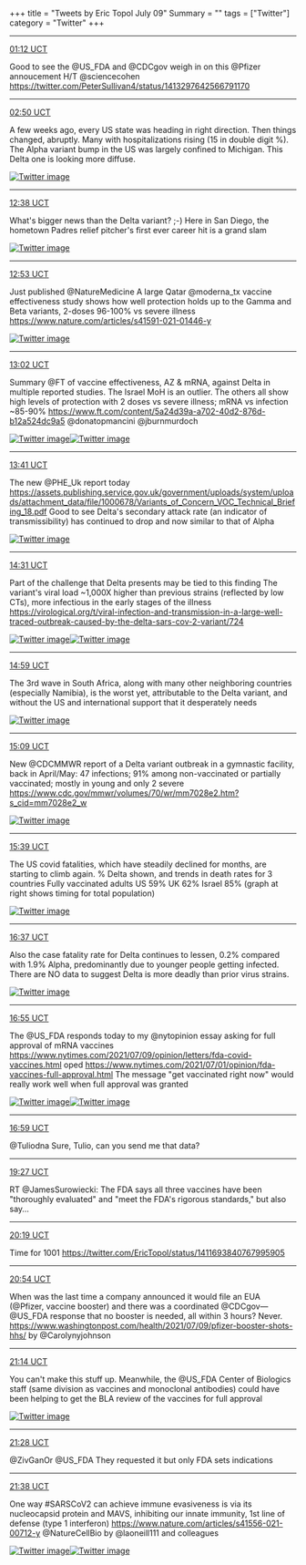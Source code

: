+++
title = "Tweets by Eric Topol July 09"
Summary = ""
tags = ["Twitter"]
category = "Twitter"
+++


---

<a href="https://twitter.com/erictopol/status/1413304993742872577" target="_blank" rel="noreferer">01:12 UCT</a>

Good to see the @US_FDA and @CDCgov weigh in on this @Pfizer annoucement H/T @sciencecohen 
https://twitter.com/PeterSullivan4/status/1413297642566791170



---

<a href="https://twitter.com/erictopol/status/1413329669454143490" target="_blank" rel="noreferer">02:50 UCT</a>

A few weeks ago, every US state was heading in right direction. Then things changed, abruptly. Many with  hospitalizations rising (15 in double digit %).
The Alpha variant bump  in the US was largely confined to Michigan. This Delta one is looking more diffuse. 

<a href="E50m3EoVcAQWTwv.jpg"  ><img src="E50m3EoVcAQWTwv.jpg" alt="Twitter image" ></img></a>

---

<a href="https://twitter.com/erictopol/status/1413477751550398475" target="_blank" rel="noreferer">12:38 UCT</a>

What's bigger news than the Delta variant? ;-)
Here in San Diego, the hometown Padres relief pitcher's first ever career hit is a grand slam 

<a href="E52uI5_VEAEnrMn.jpg"  ><img src="E52uI5_VEAEnrMn.jpg" alt="Twitter image" ></img></a>

---

<a href="https://twitter.com/erictopol/status/1413481507600011264" target="_blank" rel="noreferer">12:53 UCT</a>

Just published @NatureMedicine 
A large Qatar @moderna_tx vaccine effectiveness study shows how well protection holds up to the Gamma and Beta variants, 2-doses 96-100% vs severe illness
https://www.nature.com/articles/s41591-021-01446-y 

<a href="E52x3pFVIAcxy0e.jpg"  ><img src="E52x3pFVIAcxy0e.jpg" alt="Twitter image" ></img></a>

---

<a href="https://twitter.com/erictopol/status/1413483794535915525" target="_blank" rel="noreferer">13:02 UCT</a>

Summary @FT of vaccine effectiveness, AZ &amp; mRNA, against Delta in multiple reported studies. The Israel MoH is an outlier. The others all show high levels of protection with 2 doses vs severe illness; mRNA vs infection ~85-90%
https://www.ft.com/content/5a24d39a-a702-40d2-876d-b12a524dc9a5 @donatopmancini @jburnmurdoch 

<a href="E52yzdHUcAA0drn.jpg"  ><img src="E52yzdHUcAA0drn.jpg" alt="Twitter image" ></img></a><a href="E52yjlfVIAMia71.jpg"  ><img src="E52yjlfVIAMia71.jpg" alt="Twitter image" ></img></a>

---

<a href="https://twitter.com/erictopol/status/1413493440751431687" target="_blank" rel="noreferer">13:41 UCT</a>

The new @PHE_Uk report today
https://assets.publishing.service.gov.uk/government/uploads/system/uploads/attachment_data/file/1000678/Variants_of_Concern_VOC_Technical_Briefing_18.pdf
Good to see Delta's secondary attack rate (an indicator of transmissibility) has continued to drop and now similar to that of Alpha 

<a href="E528tkcUUAIVZhL.jpg"  ><img src="E528tkcUUAIVZhL.jpg" alt="Twitter image" ></img></a>

---

<a href="https://twitter.com/erictopol/status/1413506194451288066" target="_blank" rel="noreferer">14:31 UCT</a>

Part of the challenge that Delta presents may be tied to this finding
The variant's viral load ~1,000X higher than previous strains (reflected by low CTs), more infectious in the early stages of the illness
https://virological.org/t/viral-infection-and-transmission-in-a-large-well-traced-outbreak-caused-by-the-delta-sars-cov-2-variant/724 

<a href="E53HuYRUcAQ4osv.png"  ><img src="E53HuYRUcAQ4osv.png" alt="Twitter image" ></img></a><a href="E53Hv4vUcAEkcWo.jpg"  ><img src="E53Hv4vUcAEkcWo.jpg" alt="Twitter image" ></img></a>

---

<a href="https://twitter.com/erictopol/status/1413513168828080128" target="_blank" rel="noreferer">14:59 UCT</a>

The 3rd wave in South Africa, along with many other neighboring countries (especially Namibia), is the worst yet, attributable to the Delta variant, and without the US and international support that it desperately needs 

<a href="E53OXfMUUAI2BgO.jpg"  ><img src="E53OXfMUUAI2BgO.jpg" alt="Twitter image" ></img></a>

---

<a href="https://twitter.com/erictopol/status/1413515595904000001" target="_blank" rel="noreferer">15:09 UCT</a>

New @CDCMMWR report of a Delta variant outbreak in a gymnastic facility, back in April/May: 47 infections; 91% among non-vaccinated or partially vaccinated; mostly in young and only 2 severe
https://www.cdc.gov/mmwr/volumes/70/wr/mm7028e2.htm?s_cid=mm7028e2_w 

<a href="E53QqEWUUAAwZxs.png"  ><img src="E53QqEWUUAAwZxs.png" alt="Twitter image" ></img></a>

---

<a href="https://twitter.com/erictopol/status/1413523131784851462" target="_blank" rel="noreferer">15:39 UCT</a>

The US covid fatalities, which have steadily declined for months, are starting to climb again. % Delta shown, and trends in death rates for 3 countries
Fully vaccinated adults 
US 59%
UK 62%
Israel 85%
(graph at right shows timing for total population) 

<a href="E53XSXgUYAcVFPc.jpg"  ><img src="E53XSXgUYAcVFPc.jpg" alt="Twitter image" ></img></a>

---

<a href="https://twitter.com/erictopol/status/1413537810296950786" target="_blank" rel="noreferer">16:37 UCT</a>

Also the case fatality rate for Delta continues to lessen, 0.2% compared with 1.9% Alpha, predominantly due to younger people getting infected. There are NO data to suggest Delta is more deadly than prior virus strains. 

<a href="E53kxgaVIAoXBFy.jpg"  ><img src="E53kxgaVIAoXBFy.jpg" alt="Twitter image" ></img></a>

---

<a href="https://twitter.com/erictopol/status/1413542264014479361" target="_blank" rel="noreferer">16:55 UCT</a>

The @US_FDA responds today to my @nytopinion essay asking for full approval of mRNA vaccines
https://www.nytimes.com/2021/07/09/opinion/letters/fda-covid-vaccines.html
oped https://www.nytimes.com/2021/07/01/opinion/fda-vaccines-full-approval.html
The message "get vaccinated right now" would really work well when full approval was granted 

<a href="E53orcBVoAQwQcO.jpg"  ><img src="E53orcBVoAQwQcO.jpg" alt="Twitter image" ></img></a><a href="E53os3JUYAIDVcb.jpg"  ><img src="E53os3JUYAIDVcb.jpg" alt="Twitter image" ></img></a>

---

<a href="https://twitter.com/erictopol/status/1413543252272181250" target="_blank" rel="noreferer">16:59 UCT</a>

@Tuliodna Sure, Tulio, can you send me that data?



---

<a href="https://twitter.com/erictopol/status/1413580463893991427" target="_blank" rel="noreferer">19:27 UCT</a>

RT @JamesSurowiecki: The FDA says all three vaccines have been "thoroughly evaluated" and "meet the FDA's rigorous standards," but also say…



---

<a href="https://twitter.com/erictopol/status/1413593695060860929" target="_blank" rel="noreferer">20:19 UCT</a>

Time for 1001 https://twitter.com/EricTopol/status/1411693840767995905



---

<a href="https://twitter.com/erictopol/status/1413602438322409475" target="_blank" rel="noreferer">20:54 UCT</a>

When was the last time a company announced it would file an EUA (@Pfizer, vaccine booster) and there was a coordinated @CDCgov—@US_FDA response that no booster is needed, all within 3 hours?
Never.
https://www.washingtonpost.com/health/2021/07/09/pfizer-booster-shots-hhs/ by @Carolynyjohnson



---

<a href="https://twitter.com/erictopol/status/1413607417720446978" target="_blank" rel="noreferer">21:14 UCT</a>

You can't make this stuff up.
Meanwhile, the @US_FDA Center of Biologics staff (same division as vaccines and monoclonal antibodies) could have been helping to get the BLA review of the vaccines for full approval 

<a href="E54jtjYUUAQ30ic.jpg"  ><img src="E54jtjYUUAQ30ic.jpg" alt="Twitter image" ></img></a>

---

<a href="https://twitter.com/erictopol/status/1413611075300331524" target="_blank" rel="noreferer">21:28 UCT</a>

@ZivGanOr @US_FDA They requested it but only FDA sets indications



---

<a href="https://twitter.com/erictopol/status/1413613598476177409" target="_blank" rel="noreferer">21:38 UCT</a>

One way #SARSCoV2 can achieve immune evasiveness is via its nucleocapsid protein and MAVS, inhibiting our innate immunity, 1st line of defense (type 1 interferon)
https://www.nature.com/articles/s41556-021-00712-y @NatureCellBio by @laoneill111 and colleagues 

<a href="E54payLUcAAo473.jpg"  ><img src="E54payLUcAAo473.jpg" alt="Twitter image" ></img></a><a href="E54pdYTVoAQ0mlW.jpg"  ><img src="E54pdYTVoAQ0mlW.jpg" alt="Twitter image" ></img></a>